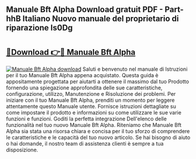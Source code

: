 ## Manuale Bft Alpha Download gratuit PDF - Part-hhB Italiano Nuovo manuale del proprietario di riparazione Is0Dg

# <h2><a href="http://dfbb6z.blite.top/?on=Manuale+Bft+Alpha">🔗Download 👉🔴 Manuale Bft Alpha</a></h2>

[![Manuale Bft Alpha download](https://i.imgur.com/lujVjoI.png)](http://dfbb6z.blite.top/?on=Manuale+Bft+Alpha)
Saluti e benvenuto nel manuale di Istruzioni per il tuo Manuale Bft Alpha appena acquistato. Questa guida è appositamente progettata per aiutarti a ottenere il massimo dal tuo Prodotto fornendo una spiegazione approfondita delle sue caratteristiche, configurazione, utilizzo, Manutenzione e Risoluzione dei problemi. Per iniziare con il tuo Manuale Bft Alpha, prenditi un momento per leggere attentamente questo Manuale utente. Fornisce istruzioni dettagliate su come impostare il prodotto e informazioni su come utilizzare le sue varie funzioni e funzioni. Goditi la perfetta integrazione Dell'elenco delle funzionalità nel tuo nuovo Manuale Bft Alpha. Riteniamo che Manuale Bft Alpha sia stata una risorsa chiara e concisa per il tuo sforzo di comprendere le caratteristiche e le capacità del tuo nuovo articolo. Se hai bisogno di aiuto o hai domande, il nostro team di assistenza clienti è sempre a tua disposizione.

